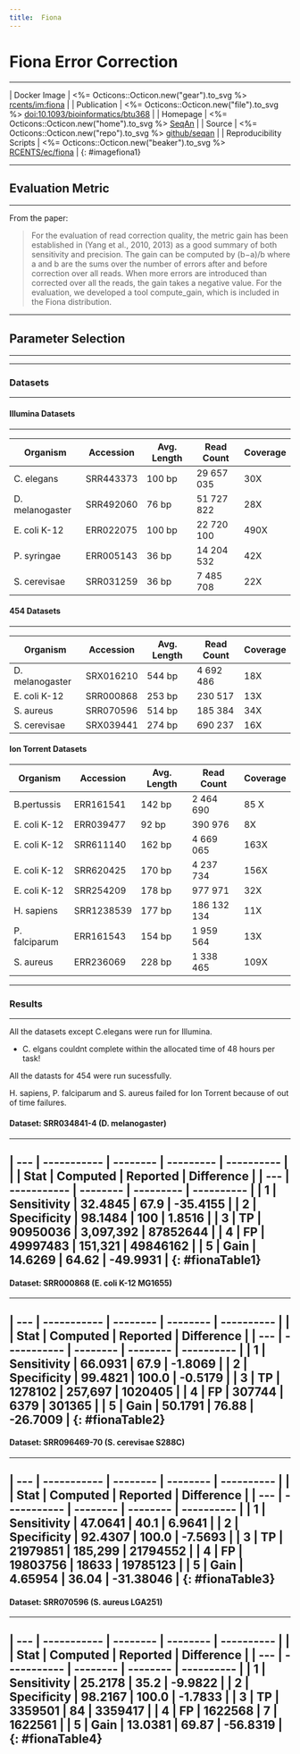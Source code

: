 ```yaml
---  
title:  Fiona
---  
```


# Fiona Error Correction

----

| Docker Image   | <%= Octicons::Octicon.new("gear").to_svg %>  [rcents/im:fiona](https://hub.docker.com/r/rcents/im) |
| Publication | <%= Octicons::Octicon.new("file").to_svg %>  [doi:10.1093/bioinformatics/btu368](https://doi.org/10.1093/bioinformatics/btu440)  |
| Homepage | <%= Octicons::Octicon.new("home").to_svg %> [SeqAn](http://www.seqan.de/apps/fiona/)                                     |
| Source  | <%= Octicons::Octicon.new("repo").to_svg %> [github/seqan](https://github.com/seqan/seqan/tree/master/apps/fiona) |
| Reproducibility Scripts | <%= Octicons::Octicon.new("beaker").to_svg %>  [RCENTS/ec/fiona](https://github.com/RCENTS/ec/tree/master/runs/fiona) |
{: #imagefiona1}

----

## Evaluation Metric

----

From the paper:

> For the evaluation of read correction quality, the metric gain
> has been established in (Yang et al., 2010, 2013) as a good 
> summary of both sensitivity and precision. The gain can be computed
> by (b−a)/b where a and b are the sums over the number of errors after 
> and before correction over all reads. When more errors are introduced 
> than corrected over all the reads, the gain takes a negative value. 
> For the evaluation, we developed a tool compute_gain, which is 
> included in the Fiona distribution.

----

## Parameter Selection

----

----

### Datasets

----

#### Illumina Datasets

----

| Organism        | Accession | Avg. Length | Read Count | Coverage |
| --------------- | --------- | ----------- | ---------- | -------- |
| C. elegans      | SRR443373 | 100 bp      | 29 657 035 | 30X      |
| D. melanogaster | SRR492060 | 76 bp       | 51 727 822 | 28X      |
| E. coli K-12    | ERR022075 | 100 bp      | 22 720 100 | 490X     |
| P. syringae     | ERR005143 | 36 bp       | 14 204 532 | 42X      |
| S. cerevisae    | SRR031259 | 36 bp       | 7 485 708  | 22X      |

#### 454 Datasets

----

| Organism        | Accession | Avg. Length | Read Count | Coverage |
| --------------- | --------- | ----------- | ---------- | -------- |
| D. melanogaster | SRX016210 | 544 bp      | 4 692 486  | 18X      |
| E. coli K-12    | SRR000868 | 253 bp      | 230 517    | 13X      |
| S. aureus       | SRR070596 | 514 bp      | 185 384    | 34X      |
| S. cerevisae    | SRX039441 | 274 bp      | 690 237    | 16X      |

#### Ion Torrent Datasets

| Organism      | Accession  | Avg. Length | Read Count  | Coverage |
| ------------- | ---------- | ----------- | ----------- | -------- |
| B.pertussis   | ERR161541  | 142 bp      | 2 464 690   | 85 X     |
| E. coli K-12  | ERR039477  | 92  bp      | 390 976     | 8X       |
| E. coli K-12  | SRR611140  | 162 bp      | 4 669 065   | 163X     |
| E. coli K-12  | SRR620425  | 170 bp      | 4 237 734   | 156X     |
| E. coli K-12  | SRR254209  | 178 bp      | 977 971     | 32X      |
| H. sapiens    | SRR1238539 | 177 bp      | 186 132 134 | 11X      |
| P. falciparum | ERR161543  | 154 bp      | 1 959 564   | 13X      |
| S. aureus     | ERR236069  | 228 bp      | 1 338 465   | 109X     |

----


### Results

----

All the datasets except C.elegans were run for Illumina. 
- C. elgans couldnt complete within the allocated time of 48 hours per task!

All the datasts for 454 were run sucessfully.

H. sapiens, P. falciparum  and S. aureus  failed for Ion Torrent because of out of time failures.

#### Dataset:  SRR034841-4  (D. melanogaster)

----

 | --- | ----------- | -------- | --------- | ---------- |
 |     | Stat        | Computed | Reported  | Difference |
 | --- | ----------- | -------- | --------- | ---------- |
 | 1   | Sensitivity | 32.4845  | 67.9      | -35.4155   |
 | 2   | Specificity | 98.1484  | 100       | 1.8516     |
 | 3   | TP          | 90950036 | 3,097,392 | 87852644   |
 | 4   | FP          | 49997483 | 151,321   | 49846162   |
 | 5   | Gain        | 14.6269  | 64.62     | -49.9931   |
 {: #fionaTable1}
----

#### Dataset:  SRR000868  (E. coli K-12 MG1655)

----

 | --- | ----------- | -------- | -------- | ---------- |
 |     | Stat        | Computed | Reported | Difference |
 | --- | ----------- | -------- | -------- | ---------- |
 | 1   | Sensitivity | 66.0931  | 67.9     | -1.8069    |
 | 2   | Specificity | 99.4821  | 100.0    | -0.5179    |
 | 3   | TP          | 1278102  | 257,697  | 1020405    |
 | 4   | FP          | 307744   | 6379     | 301365     |
 | 5   | Gain        | 50.1791  | 76.88    | -26.7009   |
 {: #fionaTable2}
----

#### Dataset:  SRR096469-70  (S. cerevisae S288C)

----

 | --- | ----------- | -------- | -------- | ---------- |
 |     | Stat        | Computed | Reported | Difference |
 | --- | ----------- | -------- | -------- | ---------- |
 | 1   | Sensitivity | 47.0641  | 40.1     | 6.9641     |
 | 2   | Specificity | 92.4307  | 100.0    | -7.5693    |
 | 3   | TP          | 21979851 | 185,299  | 21794552   |
 | 4   | FP          | 19803756 | 18633    | 19785123   |
 | 5   | Gain        | 4.65954  | 36.04    | -31.38046  |
 {: #fionaTable3}
----

#### Dataset:  SRR070596 (S. aureus LGA251)

----

 | --- | ----------- | -------- | -------- | ---------- |
 |     | Stat        | Computed | Reported | Difference |
 | --- | ----------- | -------- | -------- | ---------- |
 | 1   | Sensitivity | 25.2178  | 35.2     | -9.9822    |
 | 2   | Specificity | 98.2167  | 100.0    | -1.7833    |
 | 3   | TP          | 3359501  | 84       | 3359417    |
 | 4   | FP          | 1622568  | 7        | 1622561    |
 | 5   | Gain        | 13.0381  | 69.87    | -56.8319   |
 {: #fionaTable4}
----

<script>
$(document).ready( function () {
    $('#fionaTable1').DataTable({
        "paging":false,
        "columnDefs": [
            {
                "targets": -1,
                "className": 'dt-body-right'
            },
            {
                "targets": -2,
                "className": 'dt-body-right'
            }
        ]
    });
    $('#fionaTable2').DataTable({
        "paging":false,
        "columnDefs": [
            {
                "targets": -1,
                "className": 'dt-body-right'
            },
            {
                "targets": -2,
                "className": 'dt-body-right'
            }
        ]
    });
    $('#fionaTable3').DataTable({
        "paging":false,
        "columnDefs": [
            {
                "targets": -1,
                "className": 'dt-body-right'
            },
            {
                "targets": -2,
                "className": 'dt-body-right'
            }
        ]
    });
    $('#fionaTable4').DataTable({
        "paging":false,
        "columnDefs": [
            {
                "targets": -1,
                "className": 'dt-body-right'
            },
            {
                "targets": -2,
                "className": 'dt-body-right'
            }
        ]
    });
} );
</script>
